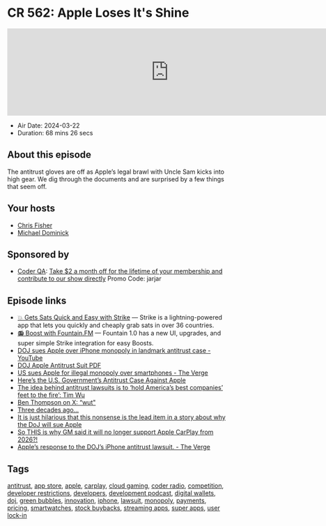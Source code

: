 # CR 562: Apple Loses It's Shine

<iframe src="https://player.fireside.fm/v2/MLf2ZzhC+QyaYDt4m?theme=dark" width="740" height="200" frameborder="0" scrolling="no"></iframe>

* Air Date: 2024-03-22
* Duration: 68 mins 26 secs

## About this episode

The antitrust gloves are off as Apple’s legal brawl with Uncle Sam kicks into high gear. We dig through the documents and are surprised by a few things that seem off.

## Your hosts
* [Chris Fisher](https://coder.show/hosts/chrislas)
* [Michael Dominick](https://coder.show/hosts/michael)

## Sponsored by

  * [Coder QA](https://jupitersignal.memberful.com/checkout?plan=53334&coupon=jarjar): [Take $2 a month off for the lifetime of your membership and contribute to our show directly](https://jupitersignal.memberful.com/checkout?plan=53334&coupon=jarjar) Promo Code: jarjar



## Episode links

  * [💥 Gets Sats Quick and Easy with Strike](https://strike.me/ "💥 Gets Sats Quick and Easy with Strike") — Strike is a lightning-powered app that lets you quickly and cheaply grab sats in over 36 countries.
  * [📻 Boost with Fountain.FM](https://www.fountain.fm/ "📻 Boost with Fountain.FM") — Fountain 1.0 has a new UI, upgrades, and super simple Strike integration for easy Boosts.
  * [DOJ sues Apple over iPhone monopoly in landmark antitrust case - YouTube](https://www.youtube.com/watch?v=MEIZ3x94Ayg "DOJ sues Apple over iPhone monopoly in landmark antitrust case - YouTube")
  * [DOJ Apple Antitrust Suit PDF](https://www.justice.gov/opa/media/1344546/ "DOJ Apple Antitrust Suit PDF")
  * [US sues Apple for illegal monopoly over smartphones - The Verge](https://www.theverge.com/2024/3/21/24105363/apple-doj-monopoly-lawsuit "US sues Apple for illegal monopoly over smartphones - The Verge")
  * [Here’s the U.S. Government’s Antitrust Case Against Apple](https://www.404media.co/us-government-antitrust-case-against-apple-documents/ "Here’s the U.S. Government’s Antitrust Case Against Apple")
  * [The idea behind antitrust lawsuits is to ‘hold America’s best companies’ feet to the fire’: Tim Wu](https://www.cnbc.com/video/2024/03/21/the-idea-behind-antitrust-lawsuits-is-to-hold-americas-best-companies-feet-to-the-fire-tim-wu.html "The idea behind antitrust lawsuits is to ‘hold America’s best companies’ feet to the fire’: Tim Wu")
  * [Ben Thompson on X: “wut"](https://twitter.com/benthompson/status/1770829785364680849 "Ben Thompson on X: “wut")
  * [Three decades ago…](https://hachyderm.io/@danilo/112134222294365550 "Three decades ago…")
  * [It is just hilarious that this nonsense is the lead item in a story about why the DoJ will sue Apple](https://www.threads.net/@benedictevans/post/C4x2EeHOY5l "It is just hilarious that this nonsense is the lead item in a story about why the DoJ will sue Apple")
  * [So THIS is why GM said it will no longer support Apple CarPlay from 2026?!](https://twitter.com/GergelyOrosz/status/1770835262479765678 "So THIS is why GM said it will no longer support Apple CarPlay from 2026?!")
  * [Apple’s response to the DOJ’s iPhone antitrust lawsuit. - The Verge](https://www.theverge.com/2024/3/21/24107784/apples-response-to-the-dojs-iphone-antitrust-lawsuit "Apple’s response to the DOJ’s iPhone antitrust lawsuit. - The Verge")



## Tags

[antitrust](https://coder.show/tags/antitrust), [app store](https://coder.show/tags/app%20store), [apple](https://coder.show/tags/apple), [carplay](https://coder.show/tags/carplay), [cloud gaming](https://coder.show/tags/cloud%20gaming), [coder radio](https://coder.show/tags/coder%20radio), [competition](https://coder.show/tags/competition), [developer restrictions](https://coder.show/tags/developer%20restrictions), [developers](https://coder.show/tags/developers), [development podcast](https://coder.show/tags/development%20podcast), [digital wallets](https://coder.show/tags/digital%20wallets), [doj](https://coder.show/tags/doj), [green bubbles](https://coder.show/tags/green%20bubbles), [innovation](https://coder.show/tags/innovation), [iphone](https://coder.show/tags/iphone), [lawsuit](https://coder.show/tags/lawsuit), [monopoly](https://coder.show/tags/monopoly), [payments](https://coder.show/tags/payments), [pricing](https://coder.show/tags/pricing), [smartwatches](https://coder.show/tags/smartwatches), [stock buybacks](https://coder.show/tags/stock%20buybacks), [streaming apps](https://coder.show/tags/streaming%20apps), [super apps](https://coder.show/tags/super%20apps), [user lock-in](https://coder.show/tags/user%20lock-in)